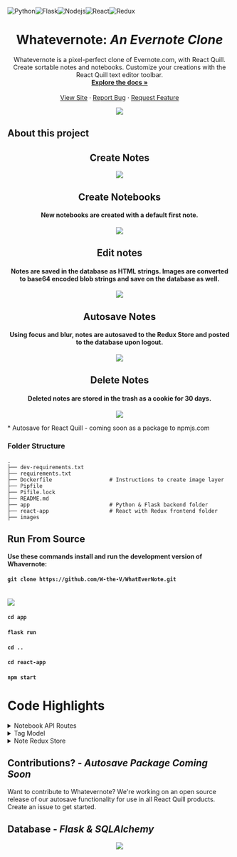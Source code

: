 ![Python](https://img.shields.io/badge/Python-3776AB?style=for-the-badge&logo=python&logoColor=white)![Flask](https://img.shields.io/badge/Flask-000000?style=for-the-badge&logo=flask&logoColor=white)![Nodejs](https://img.shields.io/badge/Node.js-43853D?style=for-the-badge&logo=node.js&logoColor=white)![React](https://img.shields.io/badge/React-20232A?style=for-the-badge&logo=react&logoColor=61DAFB)![Redux](https://img.shields.io/badge/Redux-593D88?style=for-the-badge&logo=redux&logoColor=white)
<h1 align="center"> Whatevernote: <i>An Evernote Clone</i></h1>



<p align="center">Whatevernote is a pixel-perfect clone of Evernote.com, with React Quill. Create sortable notes and notebooks. Customize your creations with the React Quill text editor toolbar. 
    <br />
    <a href="https://github.com/W-the-V/WhatEverNote"><strong>Explore the docs »</strong></a>
    <br />
    <br />
    <a href="https://whatevernote-app.herokuapp.com/">View Site</a>
    ·
    <a href="https://github.com/W-the-V/WhatEverNote/issues">Report Bug</a>
    ·
    <a href="https://github.com/W-the-V/WhatEverNote/issues">Request Feature</a>
  </p>

<p align="center">
  <img src="images/helloworld.gif" />
</p>

## About this project

<h2 align="center"> Create Notes</h3>
<p align="center">
  <img src="images/addnote.gif" />
</p>

<h2 align="center"> Create Notebooks</h3>
<h4 align="center">New notebooks are created with a default first note.</h4>

<p align="center">
  <img src="images/newnotebook.gif" />
</p>

<h2 align="center">Edit notes</h2>
<h4 align="center">Notes are saved in the database as HTML strings. Images are converted to base64 encoded blob strings and save on the database as well. </h4>

<p align="center">
  <img src="images/addphoto.gif" />
</p>

<h2 align="center">Autosave Notes</h2>
<h4 align="center">Using focus and blur, notes are autosaved to the Redux Store and posted to the database upon logout.</h4>

<p align="center">
  <img src="images/autosavenote.gif" />
</p>

<h2 align="center">Delete Notes</h2>
<h4 align="center">Deleted notes are stored in the trash as a cookie for 30 days.</h4>
<p align="center">
  <img src="images/deletenote.gif" />
</p>
* Autosave for React Quill - coming soon as a package to npmjs.com

### Folder Structure

    .
    ├── dev-requirements.txt
    ├── requirements.txt            
    ├── Dockerfile                  # Instructions to create image layer                   
    ├── Pipfile                     
    ├── Pifile.lock                  
    ├── README.md
    ├── app                         # Python & Flask backend folder
    ├── react-app                   # React with Redux frontend folder
    ├── images
    
 



   
   ## Run From Source
**Use these commands install and run the development version of Whavernote:**
<br>
#### `git clone https://github.com/W-the-V/WhatEverNote.git`
<br>
<img src="https://media.giphy.com/media/g1DML46NGSibBTdF6P/giphy.gif">

#### `cd app`

#### `flask run`

#### `cd ..`

#### `cd react-app`

#### `npm start`

# Code Highlights
<details>
  <summary>Notebook API Routes</summary>
  
```
#------------------------------------------------------------------------------
#                         Notebook Operation Functions
#------------------------------------------------------------------------------

def get_one_notebook(notebook_id):
    notebook = Notebook.query.filter_by(id = notebook_id).first()
    return notebook

def get_all_notebooks(user_id):
    notebooks = Notebook.query.filter_by(user_id = user_id).all()
    return jsonify({"notebooks": [notebook.to_dict() for notebook in notebooks]})

def add_notebook(user_id):
    notebook_data = json.loads(request.data.decode("utf-8"))

    notebook = Notebook(name = notebook_data,
                        user_id = current_user.id)
    
    db.session.add(notebook)
    db.session.commit()
    return jsonify(notebook.to_dict())

def delete_notebook(notebook_id):
    notebook = Notebook.query.filter_by(id = notebook_id).first()
    db.session.delete(notebook)
    db.session.commit()
    return jsonify({"message": "Notebook successfully deleted"})

def edit_notebook(notebook_id):
    edit_notebook_data = json.loads(request.data.decode("utf-8"))
    notebook = get_one_notebook(notebook_id)
    print(edit_notebook_data)
    if notebook.name is not edit_notebook_data["name"]:
        notebook.name = edit_notebook_data["name"]
    if notebook.user_id is not edit_notebook_data["user_id"]:
        notebook.user_id = edit_notebook_data["user_id"]
    
    notebook.default_notebook = edit_notebook_data["default_notebook"]
    
    db.session.commit()
    return jsonify(notebook.to_dict())
    
#------------------------------------------------------------------------------
#                    RESTful Routes -- Notebooks
#------------------------------------------------------------------------------

#get_all
#add_notebook
@notebook_routes.route("/notebooks", methods=['GET', 'POST'])
def get_or_add_notebooks(user_id):
    if request.method == 'GET':
        return get_all_notebooks(user_id)
    elif request.method == 'POST':
        return add_notebook(user_id)

#delete
@notebook_routes.route("/notebooks/<int:notebook_id>", methods = ['DELETE'])
def delete_user_note(user_id, notebook_id):
    return delete_notebook(notebook_id)

#edit
@notebook_routes.route("/notebooks/<int:notebook_id>", methods=['PUT'])
def edit_user_notebook(user_id, notebook_id):
    return edit_notebook(notebook_id)


```
</details>
<details>
  <summary>Tag Model</summary>
  
  ```
  
  class Tag(db.Model):
    __tablename__ = 'tags'

    id = db.Column(db.Integer, primary_key=True)
    user_id = db.Column(db.Integer, db.ForeignKey('users.id'))
    name = db.Column(db.String(30), nullable=True)
    notes = db.relationship("Note", back_populates='tags',
                           secondary="notes_to_tags")

    def to_dict(self):
        return {
            "id": self.id,
            "user_id": self.user_id,
            "name": self.name,
        }

    def other_to_dict(self):
        return {
            "id": self.id,
            "user_id": self.user_id,
            "name": self.name,
            "notes": [note.to_dict() for note in self.notes]
        }

  
  ```
  
 </details>
 
 <details>
    <summary>Note Redux Store</summary>
 
 ```
 import * as deepcopy from "deepcopy";
const GET_NOTES = "notes/GET_NOTES";
const REMOVE_NOTE = "notes/REMOVE_NOTE";
const EDIT_NOTE = "notes/EDIT_NOTE";
const ADD_NOTE = "notes/ADD_NOTE";
const SAVE_NOTE = "notes/SAVE_NOTE";

const get = (notes) => ({
  type: GET_NOTES,
  notes,
});

const edit = (note) => ({
  type: EDIT_NOTE,
  note,
});

const add = (note) => ({
  type: ADD_NOTE,
  note,
});

export const saveNote = (note) => ({
  type: SAVE_NOTE,
  note,
});

const remove = (userId, noteId) => ({
  type: REMOVE_NOTE,
  noteId,
  userId,
});


export const getNotes = (userId) => async (dispatch) => {
  const response = await fetch(`/api/user/${userId}/notes`);

  if (response.ok) {
    const notes = await response.json();
    dispatch(get(notes));
  }
};

export const createNote = (data, userId) => async (dispatch) => {
  const response = await fetch(`/api/user/${userId}/notes`, {
    method: "post",
    headers: {
      "Content-Type": "application/json",
    },
    body: JSON.stringify(data),
  });

  if (response.ok) {
    const note = await response.json();
    dispatch(add(note));
    return note;
  }
};

export const editNote = (data) => async (dispatch) => {
  const response = await fetch(`/api/user/${data.user_id}/notes/${data.id}`, {
    method: "put",
    headers: {
      "Content-Type": "application/json",
    },
    body: JSON.stringify(data),
  });

  if (response.ok) {
    const notes = await response.json();
    dispatch(edit(notes));
    return notes;
  }
};

export const deleteNote = (userId, noteId) => async (dispatch) => {
  const response = await fetch(`/api/user/${userId}/notes/${noteId}`, {
    method: "delete",
  });

  if (response.ok) {
    const note = await response.json();
    dispatch(remove(note.id, note.userId));
  }
};

const initialState = {};
let newState;
const notesReducer = (state = {}, action) => {
  switch (action.type) {
    case GET_NOTES: {
      newState = deepcopy(state);
      newState = action.notes;
      return newState;
    }
    case REMOVE_NOTE: {
      const newState = { ...state };
      delete newState[action.noteId];
      return newState;
    }
    case SAVE_NOTE: {
      const newState = deepcopy(state);
      newState.savedNote = action.note;
      return newState;
    }
    case EDIT_NOTE: {
      return action.note
      
    }
    default:
      return state;
  }
};

export default notesReducer;

```
 
 </details>
 
## Contributions? - *Autosave Package Coming Soon* 
Want to contribute to Whatevernote? We're working on an open source release of our autosave functionality for use in all React Quill products. Create an issue to get started. 
  
## Database - *Flask & SQLAlchemy*

<p align="center">
  <img src="https://github.com/W-the-V/EverNoteClone/raw/main/images/pythonschema.png" />
</p>

  
